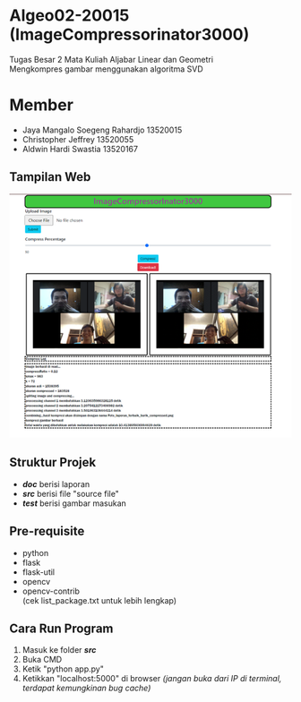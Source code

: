 # Algeo02-20015 (ImageCompressorinator3000)

Tugas Besar 2 Mata Kuliah Aljabar Linear dan Geometri\
Mengkompres gambar menggunakan algoritma SVD

# Member
* Jaya Mangalo Soegeng Rahardjo 13520015
* Christopher Jeffrey 13520055
* Aldwin Hardi Swastia 13520167

## Tampilan Web
![Gambar awal](./Tampilan_awal.png)

## Struktur Projek 
* **_doc_**  berisi laporan
* **_src_**  berisi file "source file" 
* **_test_** berisi gambar masukan

## Pre-requisite
* python
* flask
* flask-util
* opencv
* opencv-contrib
<br>(cek list_package.txt untuk lebih lengkap)

## Cara Run Program
1. Masuk ke folder **_src_**
2. Buka CMD
3. Ketik "python app.py"
4. Ketikkan "localhost:5000" di browser 
_(jangan buka dari IP di terminal, terdapat kemungkinan bug cache)_
